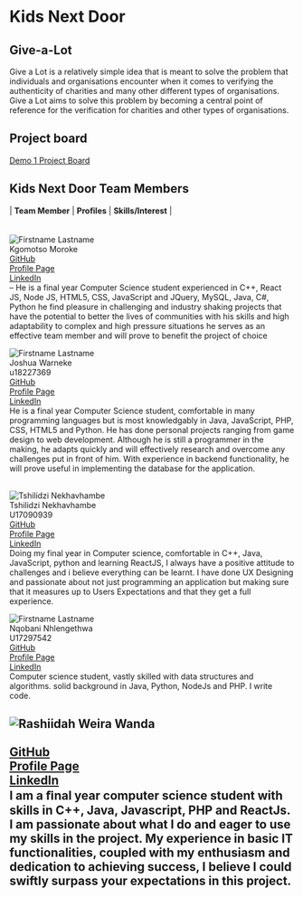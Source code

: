# Kids Next Door

## Give-a-Lot

Give a Lot is a relatively simple idea that is meant to solve the problem that individuals and organisations encounter when it comes to verifying the authenticity of charities and many other different types of organisations. Give a Lot aims to solve this problem by becoming a central point of reference for the verification for charities and other types of organisations.

## Project board
[Demo 1 Project Board](https://github.com/COS301-SE-2021/Give-a-Lot/projects/1)


## Kids Next Door Team Members

| **Team Member** | **Profiles** | **Skills/Interest** | <br/><br/><br/>
 ![Firstname Lastname](https://via.placeholder.com/150 "Firstname Lastname")  <br/> Kgomotso Moroke <br/> [GitHub](https://github.com/Kgomotso404) <br/> [Profile Page]() <br/> [LinkedIn](https://www.linkedin.com/in/kgomotso-moroke-23b0ab210/) <br/> – He is a final year Computer Science student experienced in C++, React JS, Node JS, HTML5, CSS, JavaScript and JQuery, MySQL, Java, C#, Python he find pleasure in challenging and industry shaking projects that have the potential to better the lives of communities with his skills and high adaptability to complex and high pressure situations he serves as an effective team member and will prove to benefit the project of choice<br/>
 
 ![Firstname Lastname](https://via.placeholder.com/150 "Firstname Lastname")  <br/> Joshua Warneke <br/> u18227369 <br/> [GitHub](https://github.com/CaptainCoDev) <br/> [Profile Page](https://CaptainCoDev.github.io/) <br/> [LinkedIn](https://www.linkedin.com/in/joshua-warneke-02a243171/) <br/> He is a final year Computer Science student, comfortable in many programming languages but is most knowledgably in Java, JavaScript, PHP, CSS, HTML5 and Python. He has done personal projects ranging from game design to web development. Although he is still a programmer in the making, he adapts quickly and will effectively research and overcome any challenges put in front of him. With experience in backend functionality, he will prove useful in implementing the database for the application. <br/><br/> 


 ![Tshilidzi Nekhavhambe](https://via.placeholder.com/150 "Tshilidzi Nekhavhambe")  <br/> Tshilidzi Nekhavhambe <br/> U17090939 <br/> [GitHub](https://tshilidzin.github.io/Tshilidzi/) <br/> [Profile Page]() <br/> [LinkedIn](https://www.linkedin.com/in/tshilidzi-nekhavhambe-a778731a2/) <br/> Doing my final year in Computer science, comfortable in C++, Java, JavaScript, python and learning ReactJS, I always have a positive attitude to challenges and i believe everything can be learnt. I have done UX Designing and passionate about not just programming an application but making sure that it measures up to Users Expectations and that they get a full experience.<br/>

 ![Firstname Lastname](https://via.placeholder.com/150 "Firstname Lastname")  <br/> Nqobani Nhlengethwa  <br/> U17297542 <br/> [GitHub](https://github.com/Xplodiator) <br/> [Profile Page](https://github.com/Xplodiator/Xplodiator.github.io) <br/> [LinkedIn](https://www.linkedin.com/in/nqobani-nhlengethwa-907995159/) <br/>Computer science student, vastly skilled with data structures and algorithms. solid background in Java, Python, NodeJs and PHP. I write code. <br/>

 ![Rashiidah Weira Wanda](https://via.placeholder.com/150 "Rashiidah Wanda")  <br/>  <br/> [GitHub](https://github.com/WandaWeira) <br/> [Profile Page](https://wandaweira.github.io/personal/) <br/> [LinkedIn](https://www.linkedin.com/in/wanda-weira-9929b1116/) <br/> I am a ﬁnal year computer science student with skills in C++, Java, Javascript, PHP and ReactJs. I am passionate about what I do and eager to use my skills in the project. My experience in basic IT functionalities, coupled with my enthusiasm and dedication to achieving success, I believe I could swiftly surpass your expectations in this project.<br/>
---


